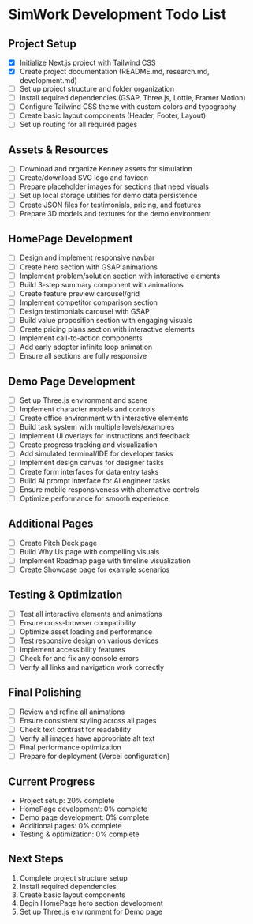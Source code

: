 # SimWork Development Todo List

## Project Setup
- [x] Initialize Next.js project with Tailwind CSS
- [x] Create project documentation (README.md, research.md, development.md)
- [ ] Set up project structure and folder organization
- [ ] Install required dependencies (GSAP, Three.js, Lottie, Framer Motion)
- [ ] Configure Tailwind CSS theme with custom colors and typography
- [ ] Create basic layout components (Header, Footer, Layout)
- [ ] Set up routing for all required pages

## Assets & Resources
- [ ] Download and organize Kenney assets for simulation
- [ ] Create/download SVG logo and favicon
- [ ] Prepare placeholder images for sections that need visuals
- [ ] Set up local storage utilities for demo data persistence
- [ ] Create JSON files for testimonials, pricing, and features
- [ ] Prepare 3D models and textures for the demo environment

## HomePage Development
- [ ] Design and implement responsive navbar
- [ ] Create hero section with GSAP animations
- [ ] Implement problem/solution section with interactive elements
- [ ] Build 3-step summary component with animations
- [ ] Create feature preview carousel/grid
- [ ] Implement competitor comparison section
- [ ] Design testimonials carousel with GSAP
- [ ] Build value proposition section with engaging visuals
- [ ] Create pricing plans section with interactive elements
- [ ] Implement call-to-action components
- [ ] Add early adopter infinite loop animation
- [ ] Ensure all sections are fully responsive

## Demo Page Development
- [ ] Set up Three.js environment and scene
- [ ] Implement character models and controls
- [ ] Create office environment with interactive elements
- [ ] Build task system with multiple levels/examples
- [ ] Implement UI overlays for instructions and feedback
- [ ] Create progress tracking and visualization
- [ ] Add simulated terminal/IDE for developer tasks
- [ ] Implement design canvas for designer tasks
- [ ] Create form interfaces for data entry tasks
- [ ] Build AI prompt interface for AI engineer tasks
- [ ] Ensure mobile responsiveness with alternative controls
- [ ] Optimize performance for smooth experience

## Additional Pages
- [ ] Create Pitch Deck page
- [ ] Build Why Us page with compelling visuals
- [ ] Implement Roadmap page with timeline visualization
- [ ] Create Showcase page for example scenarios

## Testing & Optimization
- [ ] Test all interactive elements and animations
- [ ] Ensure cross-browser compatibility
- [ ] Optimize asset loading and performance
- [ ] Test responsive design on various devices
- [ ] Implement accessibility features
- [ ] Check for and fix any console errors
- [ ] Verify all links and navigation work correctly

## Final Polishing
- [ ] Review and refine all animations
- [ ] Ensure consistent styling across all pages
- [ ] Check text contrast for readability
- [ ] Verify all images have appropriate alt text
- [ ] Final performance optimization
- [ ] Prepare for deployment (Vercel configuration)

## Current Progress
- Project setup: 20% complete
- HomePage development: 0% complete
- Demo page development: 0% complete
- Additional pages: 0% complete
- Testing & optimization: 0% complete

## Next Steps
1. Complete project structure setup
2. Install required dependencies
3. Create basic layout components
4. Begin HomePage hero section development
5. Set up Three.js environment for Demo page
